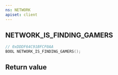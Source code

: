 ```yaml
---
ns: NETWORK
apiset: client
---
```

## NETWORK_IS_FINDING_GAMERS

```c
// 0xDDDF64C91BFCF0AA
BOOL NETWORK_IS_FINDING_GAMERS();
```



## Return value

